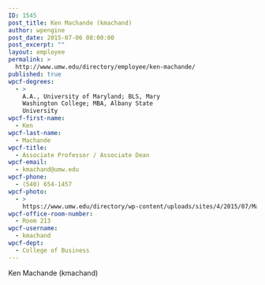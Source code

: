 ```yaml
---
ID: 1545
post_title: Ken Machande (kmachand)
author: wpengine
post_date: 2015-07-06 08:00:00
post_excerpt: ""
layout: employee
permalink: >
  http://www.umw.edu/directory/employee/ken-machande/
published: true
wpcf-degrees:
  - >
    A.A., University of Maryland; BLS, Mary
    Washington College; MBA, Albany State
    University
wpcf-first-name:
  - Ken
wpcf-last-name:
  - Machande
wpcf-title:
  - Associate Professor / Associate Dean
wpcf-email:
  - kmachand@umw.edu
wpcf-phone:
  - (540) 654-1457
wpcf-photo:
  - >
    https://www.umw.edu/directory/wp-content/uploads/sites/4/2015/07/Machande-Kenneth04.jpg
wpcf-office-room-number:
  - Room 213
wpcf-username:
  - kmachand
wpcf-dept:
  - College of Business
---
```

Ken Machande (kmachand)